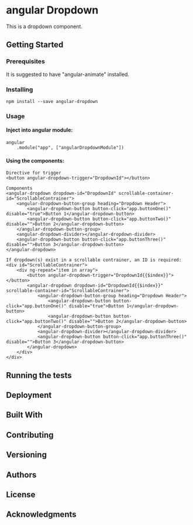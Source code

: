 # angular Dropdown

This is a dropdown component. 

## Getting Started

### Prerequisites

It is suggested to have "angular-animate" installed.

### Installing

```
npm install --save angular-dropdown
```

### Usage

#### Inject into angular module:
```
angular
    .module("app", ["angularDropdownModule"])
```

#### Using the components:
```
Directive for trigger
<button angular-dropdown-trigger="DropdownId"></button>

Components
<angular-dropdown dropdown-id="DropdownId" scrollable-container-id="ScrollableContrainer">
    <angular-dropdown-button-group heading="Dropdown Header">
        <angular-dropdown-button button-click="app.buttonOne()" disable="true">Button 1</angular-dropdown-button>
        <angular-dropdown-button button-click="app.buttonTwo()" disable="">Button 2</angular-dropdown-button>
    </angular-dropdown-button-group>
    <angular-dropdown-divider></angular-dropdown-divider>
    <angular-dropdown-button button-click="app.buttonThree()" disable="">Button 3</angular-dropdown-button>
</angular-dropdown>

If dropdown(s) exist in a scrollable contrainer, an ID is required:
<div id="ScrollableContrainer">
    <div ng-repeat="item in array">
        <button angular-dropdown-trigger="DropdownId{{$index}}"></button>
        <angular-dropdown dropdown-id="DropdownId{{$index}}" scrollable-container-id="ScrollableContrainer">
            <angular-dropdown-button-group heading="Dropdown Header">
                <angular-dropdown-button button-click="app.buttonOne()" disable="true">Button 1</angular-dropdown-button>
                <angular-dropdown-button button-click="app.buttonTwo()" disable="">Button 2</angular-dropdown-button>
            </angular-dropdown-button-group>
            <angular-dropdown-divider></angular-dropdown-divider>
            <angular-dropdown-button button-click="app.buttonThree()" disable="">Button 3</angular-dropdown-button>
        </angular-dropdown>
    </div>
</div>
```

## Running the tests


## Deployment



## Built With


## Contributing

## Versioning

## Authors

## License

## Acknowledgments
